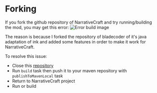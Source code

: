 # Forking

If you fork the github repository of NarrativeCraft and try running/building the mod, you may get this error:
![Error build image](/assets/developers/error-build.png)

The reason is because I forked the repository of bladecoder of it's java adaptation of ink and added some features in order to make it work for NarrativeCraft.

To resolve this issue:
- Close this [repository](https://github.com/LOUDO56/blade-ink-java-nc)
- Run `build` task then push it to your maven repository with `publishToMavenLocal` task
- Return to NarrativeCraft project
- Run or build